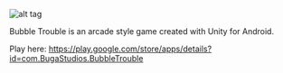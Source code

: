 ![alt tag](https://github.com/2dep4u/BubbleTrouble/bubbleTroubleFeature.png)

Bubble Trouble is an arcade style game created with Unity for Android.

Play here: https://play.google.com/store/apps/details?id=com.BugaStudios.BubbleTrouble


